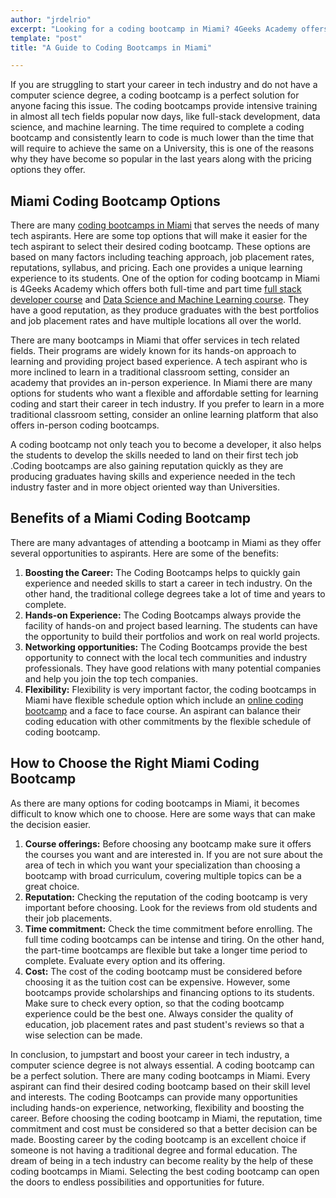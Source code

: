 ```yaml
---
author: "jrdelrio"
excerpt: "Looking for a coding bootcamp in Miami? 4Geeks Academy offers expert-led programs to help you launch your tech career in the vibrant Miami market."
template: "post"
title: "A Guide to Coding Bootcamps in Miami"

---
```


If you are struggling to start your career in tech industry and do not have a computer science degree, a coding bootcamp is a perfect solution for anyone facing this issue. The coding bootcamps provide intensive training in almost all tech fields popular now days, like full-stack development, data science, and machine learning. The time required to complete a coding bootcamp and consistently learn to code is much lower than the time that will require to achieve the same on a University, this is one of the reasons why they have become so popular in the last years along with the pricing options they offer.

## Miami Coding Bootcamp Options

There are many [coding bootcamps in Miami](https://4geeksacademy.com/us/coding-campus/coding-bootcamp-miami) that serves the needs of many tech aspirants. Here are some top options that will make it easier for the tech aspirant to select their desired coding bootcamp. These options are based on many factors including teaching approach, job placement rates, reputations, syllabus, and pricing. Each one provides a unique learning experience to its students. 
One of the option for coding bootcamp in Miami is 4Geeks Academy which offers both full-time and part time [full stack developer course](https://4geeksacademy.com/us/coding-bootcamps/part-time-full-stack-developer) and [Data Science and Machine Learning course](https://4geeksacademy.com/us/coding-bootcamps/datascience-machine-learning). They have a good reputation, as they produce graduates with the best portfolios and job placement rates and have multiple locations all over the world. 

There are many bootcamps in Miami that offer services in tech related fields. Their programs are widely known for its hands-on approach to learning and providing project based experience. A tech aspirant who is more inclined to learn in a traditional classroom setting, consider an academy that provides an in-person experience. In Miami there are many options for students who want a flexible and affordable setting for learning coding and start their career in tech industry. If you prefer to learn in a more traditional classroom setting, consider an online learning platform that also offers in-person coding bootcamps. 

A coding bootcamp not only teach you to become a developer, it also helps the students to develop the skills needed to land on their first tech job .Coding bootcamps are also gaining reputation quickly as they are producing graduates having skills and experience needed in the tech industry faster and in more object oriented way than Universities.  

## Benefits of a Miami Coding Bootcamp

There are many advantages of attending a bootcamp in Miami as they offer several opportunities to aspirants. Here are some of the benefits:

1.	**Boosting the Career:** The Coding Bootcamps helps to quickly gain experience and needed skills to start a career in tech industry. On the other hand, the traditional college degrees take a lot of time and years to complete. 
2.	**Hands-on Experience:** The Coding Bootcamps always provide the facility of hands-on and project based learning. The students can have the opportunity to build their portfolios and work on real world projects. 
3.	**Networking opportunities:** The Coding Bootcamps provide the best opportunity to connect with the local tech communities and industry professionals. They have good relations with many potential companies and help you join the top tech companies. 
4.	**Flexibility:** Flexibility is very important factor, the coding bootcamps in Miami have flexible schedule option which include an [online coding bootcamp](https://4geeksacademy.com/us/coding-campus/online-coding-bootcamp) and a face to face course. An aspirant can balance their coding education with other commitments by the flexible schedule of coding bootcamp.

## How to Choose the Right Miami Coding Bootcamp

As there are many options for coding bootcamps in Miami, it becomes difficult to know which one to choose. Here are some ways that can make the decision easier. 

1.	**Course offerings:** Before choosing any  bootcamp make sure it offers the courses you want and are interested in. If you are not sure about the area of tech in which you want your specialization than choosing a bootcamp with broad curriculum, covering multiple topics can be a great choice. 
2.	**Reputation:** Checking the reputation of the coding bootcamp is very important before choosing. Look for the reviews from old students and their job placements. 
3.	**Time commitment:** Check the time commitment before enrolling. The full time coding bootcamps can be intense and tiring. On the other hand, the part-time bootcamps are flexible but take a longer time period to complete. Evaluate every option and its offering.
4.	**Cost:** The cost of the coding bootcamp must be considered before choosing it as the tuition cost can be expensive. However, some bootcamps provide scholarships and financing options to its students. Make sure to check every option, so that the coding bootcamp experience could be the best one. Always consider the quality of education, job placement rates and past student's reviews so that a wise selection can be made.

In conclusion, to jumpstart and boost your career in tech industry, a computer science degree is not always essential. A coding bootcamp can be a perfect solution. There are many coding bootcamps in Miami. Every aspirant can find their desired coding bootcamp based on their skill level and interests. The coding Bootcamps can provide many opportunities including hands-on experience, networking, flexibility and boosting the career. Before choosing the coding bootcamp in Miami, the reputation, time commitment and cost must be considered so that a better decision can be made. Boosting career by the coding bootcamp is an excellent choice if someone is not having a traditional degree and formal education. The dream of being in a tech industry can become reality by the help of these coding bootcamps in Miami. Selecting the best coding bootcamp can open the doors to endless possibilities and opportunities for future.

<call-to-action button_text="Enroll now" button_link="https://4geeksacademy.com/us/coding-bootcamps/part-time-full-stack-developer" background="rgba(0, 151, 205, 0.15)" title="Boost your career, learn to code!" text="Join a Full Stack Developer course and boost your career."></call-to-action>